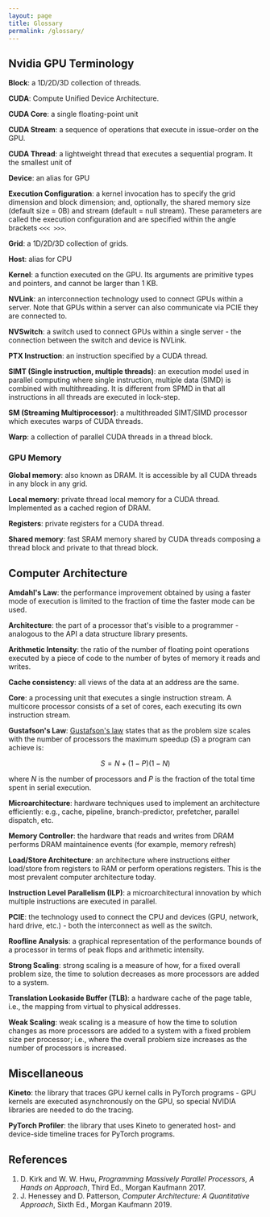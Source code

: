 ```yaml
---
layout: page
title: Glossary
permalink: /glossary/
---
```


## Nvidia GPU Terminology
__Block__: a 1D/2D/3D collection of threads.

__CUDA__: Compute Unified Device Architecture.

__CUDA Core__: a single floating-point unit

__CUDA Stream__: a sequence of operations that execute in issue-order on the GPU.

__CUDA Thread__: a lightweight thread that executes a sequential program. It the smallest unit of

__Device__: an alias for GPU

__Execution Configuration__: a kernel invocation has to specify the grid dimension and block dimension; 
and, optionally, the shared memory size (default size = 0B) and stream (default = null stream). 
These parameters are called the execution configuration and are specified within the angle brackets `<<< >>>`.  

__Grid__: a 1D/2D/3D collection of grids.

__Host__: alias for CPU

__Kernel__: a function executed on the GPU. Its arguments are primitive types and pointers, and cannot be larger than 1 KB.  

__NVLink__: an interconnection technology used to connect GPUs within a server. Note that GPUs within a server can also communicate via PCIE they are connected to.

__NVSwitch__: a switch used to connect GPUs within a single server - the connection between the switch and device is NVLink.

__PTX Instruction__: an instruction specified by a CUDA thread.

__SIMT (Single instruction, multiple threads)__: an execution model used in parallel computing where
single instruction, multiple data (SIMD) is combined with multithreading. It is different from SPMD
in that all instructions in all threads are executed in lock-step.

__SM (Streaming Multiprocessor)__: a multithreaded SIMT/SIMD processor which executes warps of CUDA
threads.

__Warp__: a collection of parallel CUDA threads in a thread block.

### GPU Memory 

__Global memory__: also known as DRAM. It is accessible by all CUDA threads in any block in any
grid.

__Local memory__: private thread local memory for a CUDA thread. Implemented as a cached region of
DRAM. 

__Registers__: private registers for a CUDA thread.

__Shared memory__: fast SRAM memory shared by CUDA threads composing a thread block and private to
that thread block.

## Computer Architecture

__Amdahl's Law__: the performance improvement obtained by using a faster
mode of execution is limited to the fraction of time the faster mode can be used.

__Architecture__: the part of a processor that's visible to a programmer - analogous to the API a data structure library presents.

__Arithmetic Intensity__: the ratio of the number of floating point operations executed by a piece of code to the number of bytes of memory it reads and writes.

__Cache consistency__: all views of the data at an address are the same.

__Core__: a processing unit that executes a single instruction stream. A multicore processor consists of a set of cores, each executing its own instruction stream.

__Gustafson's Law__: [Gustafson's law](http://www.johngustafson.net/pubs/pub13/amdahl.htm
) states that as the problem size scales with the number of
processors the maximum speedup $(S)$ a program can achieve is:

$$ S = N + (1-P) (1-N)$$

where $N$ is the number of processors and $P$ is the fraction of the total time spent in serial
execution. 
<!-- TODO: Seems like rehash of Amdahl's law, worth including? Is the (1-N) correct? -->

__Microarchitecture__: hardware techniques used to implement an architecture efficiently: e.g., cache, pipeline, branch-predictor, prefetcher, parallel dispatch, etc.

__Memory Controller__: the hardware that reads and writes from DRAM performs DRAM maintainence events (for example, memory refresh)

__Load/Store Architecture__: an architecture where instructions either load/store from registers to RAM or perform operations registers. This is the most prevalent computer architecture today.

__Instruction Level Parallelism (ILP)__: a microarchitectural innovation by which multiple instructions are executed in parallel. 

__PCIE__: the technology used to connect the CPU and devices (GPU, network, hard drive, etc.) - both the interconnect as well as the switch.

<!-- __Pipeline Hazards__: dependencies between instructions that cause the pipeline to lose efficiency (stall, squash, duplicate work). These can be caused by resource conflicts, data dependencies (an instruction's input depends on output of a previous one that hasn't completed), and control (the next instruction depends on the result of the previous one). -->

__Roofline Analysis__: a graphical representation of the performance bounds of a processor in terms of peak flops and arithmetic intensity.

__Strong Scaling__: strong scaling is a measure of how, for a fixed overall problem size, the time
to solution decreases as more processors are added to a system. 
<!-- An application that exhibits linear
strong scaling has a speedup equal to the number of processors used. -->

__Translation Lookaside Buffer (TLB)__: a hardware cache of the page table, i.e., the mapping from virtual to physical addresses. 
<!-- This can also be used to implement memory protection, read-only memory, copy-on-write, etc. -->

__Weak Scaling__: weak scaling is a measure of how the time to solution changes as more processors
are added to a system with a fixed problem size per processor; i.e., where the overall problem size
increases as the number of processors is increased.

## Miscellaneous

__Kineto__: the library that traces GPU kernel calls in PyTorch programs - GPU kernels are executed asynchronously on the GPU, so special NVIDIA libraries are needed to do the tracing. 

__PyTorch Profiler__: the library that uses Kineto to generated host- and device-side timeline traces for PyTorch programs.



## References

1. D. Kirk and W. W. Hwu, _Programming Massively Parallel Processors, A Hands on Approach_, Third
   Ed., Morgan Kaufmann 2017.
1. J. Henessey and D. Patterson, _Computer Architecture: A Quantitative Approach_, Sixth Ed., Morgan
   Kaufmann 2019.
